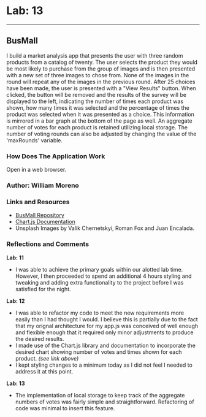 # Lab: 13

---

## BusMall

I build a market analysis app that presents the user with three random products from a catalog of twenty. The user selects the product they would be most likely to purchase from the group of images and is then presented with a new set of three images to chose from. None of the images in the round will repeat any of the images in the previous round. After 25 choices have been made, the user is presented with a "View Results" button. When clicked, the button will be removed and the results of the survey will be displayed to the left, indicating the number of times each product was shown, how many times it was selected and the percentage of times the product was selected when it was presented as a choice. This information is mirrored in a bar graph at the bottom of the page as well. An aggregate number of votes for each product is retained utilizing local storage. The number of voting rounds can also be adjusted by changing the value of the 'maxRounds' variable.

### How Does The Application Work

Open in a web browser.

### Author: William Moreno

### Links and Resources

- [BusMall Repository](https://github.com/William-Moreno/bus-mall)
- [Chart.js Documentation](https://www.chartjs.org/docs/latest/)
- Unsplash Images by Valik Chernetskyi, Roman Fox and Juan Encalada.

### Reflections and Comments

**Lab: 11**

- I was able to achieve the primary goals within our alotted lab time. However, I then proceeded to spend an additional 4 hours styling and tweaking and adding extra functionality to the project before I was satisfied for the night.

**Lab: 12**

- I was able to refactor my code to meet the new requirements more easily than I had thought I would. I believe this is partially due to the fact that my orignal architecture for my app.js was conceived of well enough and flexible enough that it required only minor adjustments to produce the desired results.
- I made use of the Chart.js library and documentation to incorporate the desired chart showing number of votes and times shown for each product. _(see link above)_
- I kept styling changes to a minimum today as I did not feel I needed to address it at this point.

**Lab: 13**

- The implementation of local storage to keep track of the aggregate numbers of votes was fairly simple and straightforward. Refactoring of code was minimal to insert this feature.
